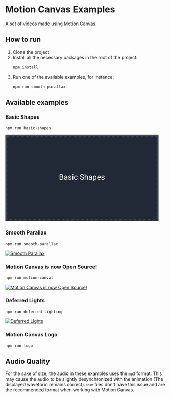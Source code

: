 # Motion Canvas Examples

A set of videos made using [Motion Canvas](https://motioncanvas.io).

## How to run

1. Clone the project
2. Install all the necessary packages in the root of the project:
   ```shell
   npm install
   ```
3. Run one of the available examples, for instance:
   ```shell
   npm run smooth-parallax
   ```

## Available examples

### Basic Shapes

```shell
npm run basic-shapes
```

<img alt="basic shapes gif" src='./examples/basic-shapes/output/video.gif' width=480></img>

### Smooth Parallax

```shell
npm run smooth-parallax
```

<a href="https://youtu.be/c_3TLN2gHow">
   <img alt="Smooth Parallax" src="https://img.youtube.com/vi/c_3TLN2gHow/maxresdefault.jpg" width=480 />
</a>

### Motion Canvas is now Open Source!

```shell
npm run motion-canvas
```

<a href="https://youtu.be/H5GETOP7ivs">
   <img alt="Motion Canvas is now Open Source!" src="https://img.youtube.com/vi/H5GETOP7ivs/maxresdefault.jpg" width=480 />
</a>

### Deferred Lights

```shell
npm run deferred-lighting
```

<a href="https://youtu.be/R6vQ9VmMz2w">
   <img alt="Deferred Lights" src="https://img.youtube.com/vi/R6vQ9VmMz2w/maxresdefault.jpg" width=480 />
</a>

### Motion Canvas Logo

```shell
npm run logo
```

## Audio Quality

For the sake of size, the audio in these examples uses the `mp3` format. This
may cause the audio to be slightly desynchronized with the animation (The
displayed waveform remains correct). `wav` files don't have this issue and are
the recommended format when working with Motion Canvas.
